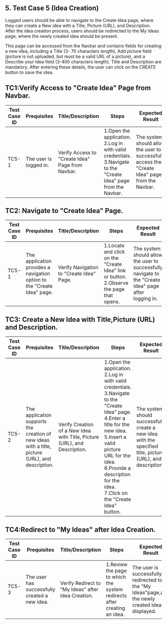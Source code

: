 ## 5. Test Case 5 (Idea Creation)
Logged users should be able to navigate to the Create Idea page, where they can create a New idea with a Title,
Picture (URL), and Description. After the idea creation process, users should be redirected to the My Ideas page,
where the newly created idea should be present.

This page can be accessed from the Navbar and contains fields for creating a new idea, including a Title (3-
70 characters length), Add picture field (picture is not uploaded, but must be a valid URL of a picture), and a
Describe your idea field (3-400 characters length). Title and Description are mandatory. After entering these details,
the user can click on the CREATE button to save the idea.

## TC1:Verify Access to "Create Idea" Page from Navbar.


| **Test Case ID** | **Prequisites** | **Title/Description** | **Steps** | **Expected Result** | **Pass/Fail** |
|------------------|-----------------|------------------------|-----------|----------------------|---------------|
| TC5-1            |The user is logged in.|Verify Access to "Create Idea" Page from Navbar. |1.Open the application.<br>2.Log in with valid credentials.<br>3.Navigate to the "Create Idea" page from the Navbar.|The system should allow the user to successfully access the "Create Idea" page from the Navbar.|Pass         |


## TC2: Navigate to "Create Idea" Page.


| **Test Case ID** | **Prequisites** | **Title/Description** | **Steps** | **Expected Result** | **Pass/Fail** |
|------------------|-----------------|------------------------|-----------|----------------------|---------------|
| TC5-1            |The application provides a navigation option to the "Create Idea" page.|Verify Navigation to "Create Idea" Page. | 1.Locate and click on the "Create Idea" link or button.<br>2.Observe the page that opens. |The system should allow the user to successfully navigate to the "Create Idea" page after logging in.|Pass         |

## TC3: Create a New Idea with Title,Picture (URL) and Description.


| **Test Case ID** | **Prequisites** | **Title/Description** | **Steps** | **Expected Result** | **Pass/Fail** |
|------------------|-----------------|------------------------|-----------|----------------------|---------------|
| TC5-2            |The application supports the creation of new ideas with a title, picture (URL), and description.|Verify Creation of a New Idea with Title, Picture (URL), and Description. |1.Open the application.<br>2.Log in with valid credentials.<br>3.Navigate to the "Create Idea" page.<br>4.Enter a title for the new idea.<br>5.Insert a valid picture URL for the idea.<br>6.Provide a description for the idea.<br>7.Click on the "Create Idea" button. |The system should successfully create a new idea with the specified title, picture (URL), and description.|Pass         |

## TC4:Redirect to "My Ideas" after Idea Creation.


| **Test Case ID** | **Prequisites** | **Title/Description** | **Steps** | **Expected Result** | **Pass/Fail** |
|------------------|-----------------|------------------------|-----------|----------------------|---------------|
| TC5-3            |The user has successfully created a new idea.|Verify Redirect to "My Ideas" after Idea Creation. | 1.Review the page to which the system redirects after creating an idea. |The user is successfully redirected to the "My Ideas"page,and the newly created ideas is displayed.|Pass         |




